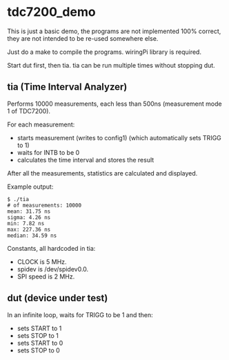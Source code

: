 
# tdc7200_demo

This is just a basic demo, the programs are not implemented 100% correct, they are not intended to be re-used somewhere else.

Just do a make to compile the programs. wiringPi library is required.

Start dut first, then tia. tia can be run multiple times without stopping dut.

## tia (Time Interval Analyzer)

Performs 10000 measurements, each less than 500ns (measurement mode 1 of TDC7200).

For each measurement:

- starts measurement (writes to config1) (which automatically sets TRIGG to 1)
- waits for INTB to be 0
- calculates the time interval and stores the result

After all the measurements, statistics are calculated and displayed. 

Example output:

```
$ ./tia
# of measurements: 10000
mean: 31.75 ns
sigma: 4.26 ns
min: 7.82 ns
max: 227.36 ns
median: 34.59 ns
```

Constants, all hardcoded in tia:

- CLOCK is 5 MHz.
- spidev is /dev/spidev0.0.
- SPI speed is 2 MHz.

## dut (device under test)

In an infinite loop, waits for TRIGG to be 1 and then:

- sets START to 1
- sets STOP to 1
- sets START to 0
- sets STOP to 0
